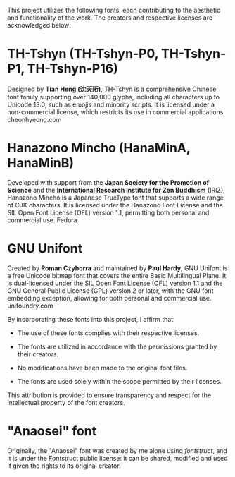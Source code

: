 This project utilizes the following fonts, each contributing to the aesthetic and functionality of the work. The creators and respective licenses are acknowledged below:

# TH-Tshyn (TH-Tshyn-P0, TH-Tshyn-P1, TH-Tshyn-P16)
Designed by **Tian Heng (沈天珩)**, TH-Tshyn is a comprehensive Chinese font family supporting over 140,000 glyphs, including all characters up to Unicode 13.0, such as emojis and minority scripts. It is licensed under a non-commercial license, which restricts its use in commercial applications. 
cheonhyeong.com

# Hanazono Mincho (HanaMinA, HanaMinB)
Developed with support from the **Japan Society for the Promotion of Science** and the **International Research Institute for Zen Buddhism** (IRIZ), Hanazono Mincho is a Japanese TrueType font that supports a wide range of CJK characters. It is licensed under the Hanazono Font License and the SIL Open Font License (OFL) version 1.1, permitting both personal and commercial use. 
Fedora

# GNU Unifont
Created by **Roman Czyborra** and maintained by **Paul Hardy**, GNU Unifont is a free Unicode bitmap font that covers the entire Basic Multilingual Plane. It is dual-licensed under the SIL Open Font License (OFL) version 1.1 and the GNU General Public License (GPL) version 2 or later, with the GNU font embedding exception, allowing for both personal and commercial use. 
unifoundry.com

By incorporating these fonts into this project, I affirm that:

- The use of these fonts complies with their respective licenses.

- The fonts are utilized in accordance with the permissions granted by their creators.

- No modifications have been made to the original font files.

- The fonts are used solely within the scope permitted by their licenses.

This attribution is provided to ensure transparency and respect for the intellectual property of the font creators.

# "Anaosei" font
Originally, the "Anaosei" font was created by me alone using *fontstruct*, and it is under the Fontstruct public license: it can be shared, modified and used if given the rights to its original creator.
